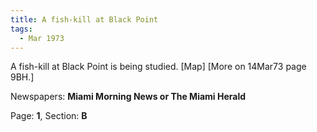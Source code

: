 ```yaml
---  
title: A fish-kill at Black Point  
tags:  
  - Mar 1973  
---  
```

  
A fish-kill at Black Point is being studied. [Map] [More on 14Mar73 page 9BH.]  
  
Newspapers: **Miami Morning News or The Miami Herald**  
  
Page: **1**, Section: **B** 
